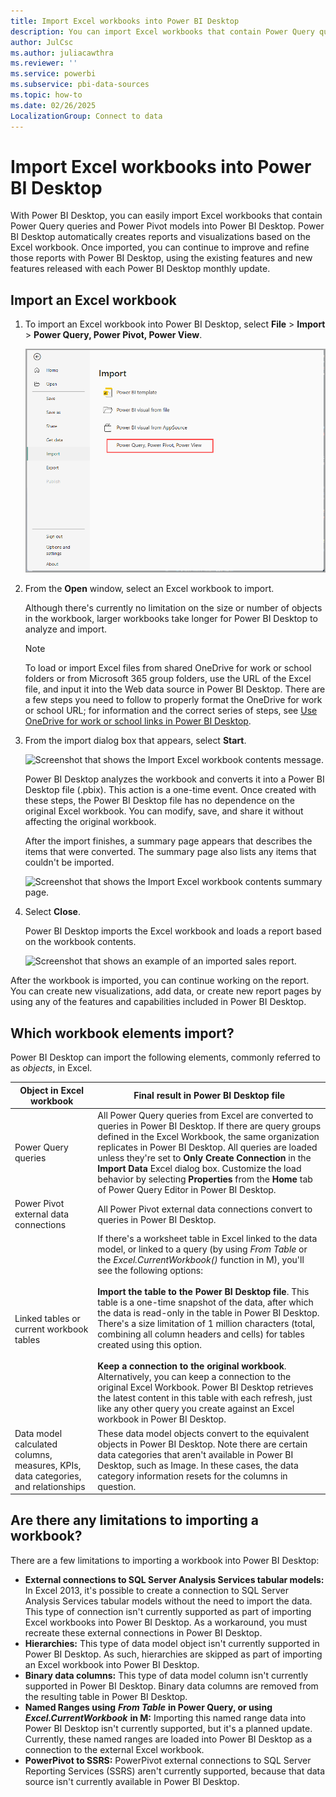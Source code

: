 ```yaml
---
title: Import Excel workbooks into Power BI Desktop
description: You can import Excel workbooks that contain Power Query queries, Power Pivot models, and Power View models into Power BI Desktop.
author: JulCsc
ms.author: juliacawthra
ms.reviewer: ''
ms.service: powerbi
ms.subservice: pbi-data-sources
ms.topic: how-to
ms.date: 02/26/2025
LocalizationGroup: Connect to data
---
```

# Import Excel workbooks into Power BI Desktop

With Power BI Desktop, you can easily import Excel workbooks that contain Power Query queries and Power Pivot models into Power BI Desktop. Power BI Desktop automatically creates reports and visualizations based on the Excel workbook. Once imported, you can continue to improve and refine those reports with Power BI Desktop, using the existing features and new features released with each Power BI Desktop monthly update.

## Import an Excel workbook

1. To import an Excel workbook into Power BI Desktop, select **File** > **Import** > **Power Query, Power Pivot, Power View**.

   ![Screenshot that shows the Import Excel workbook feature.](media/desktop-import-excel-workbooks/importexceltopbi_1.png)

2. From the **Open** window, select an Excel workbook to import.

   Although there's currently no limitation on the size or number of objects in the workbook, larger workbooks take longer for Power BI Desktop to analyze and import.

   > [!NOTE]
   > To load or import Excel files from shared OneDrive for work or school folders or from Microsoft 365 group folders, use the URL of the Excel file, and input it into the Web data source in Power BI Desktop. There are a few steps you need to follow to properly format the OneDrive for work or school URL; for information and the correct series of steps, see [Use OneDrive for work or school links in Power BI Desktop](desktop-use-onedrive-business-links.md).
   > 
   > 

3. From the import dialog box that appears, select **Start**.

   ![Screenshot that shows the Import Excel workbook contents message.](media/desktop-import-excel-workbooks/import-excel-power-bi-5.png)

   Power BI Desktop analyzes the workbook and converts it into a Power BI Desktop file (.pbix). This action is a one-time event. Once created with these steps, the Power BI Desktop file has no dependence on the original Excel workbook. You can modify, save, and share it without affecting the original workbook.

   After the import finishes, a summary page appears that describes the items that were converted. The summary page also lists any items that couldn't be imported.

   ![Screenshot that shows the Import Excel workbook contents summary page.](media/desktop-import-excel-workbooks/importexceltopbi_3.png)

4. Select **Close**.

   Power BI Desktop imports the Excel workbook and loads a report based on the workbook contents.

   ![Screenshot that shows an example of an imported sales report.](media/desktop-import-excel-workbooks/importexceltopbi_4.png)

After the workbook is imported, you can continue working on the report. You can create new visualizations, add data, or create new report pages by using any of the features and capabilities included in Power BI Desktop.

## Which workbook elements import?

Power BI Desktop can import the following elements, commonly referred to as *objects*, in Excel.

| Object in Excel workbook | Final result in Power BI Desktop file |
| --- | --- |
| Power Query queries |All Power Query queries from Excel are converted to queries in Power BI Desktop. If there are query groups defined in the Excel Workbook, the same organization replicates in Power BI Desktop. All queries are loaded unless they're set to **Only Create Connection** in the **Import Data** Excel dialog box. Customize the load behavior by selecting **Properties** from the **Home** tab of Power Query Editor in Power BI Desktop. |
| Power Pivot external data connections |All Power Pivot external data connections convert to queries in Power BI Desktop. |
| Linked tables or current workbook tables |If there's a worksheet table in Excel linked to the data model, or linked to a query (by using *From Table* or the *Excel.CurrentWorkbook()* function in M), you'll see the following options: <br><br>**Import the table to the Power BI Desktop file**. This table is a one-time snapshot of the data, after which the data is read-only in the table in Power BI Desktop. There's a size limitation of 1 million characters (total, combining all column headers and cells) for tables created using this option.<br><br>**Keep a connection to the original workbook**. Alternatively, you can keep a connection to the original Excel Workbook. Power BI Desktop retrieves the latest content in this table with each refresh, just like any other query you create against an Excel workbook in Power BI Desktop. |
| Data model calculated columns, measures, KPIs, data categories, and relationships |These data model objects convert to the equivalent objects in Power BI Desktop. Note there are certain data categories that aren't available in Power BI Desktop, such as Image. In these cases, the data category information resets for the columns in question. |

## Are there any limitations to importing a workbook?

There are a few limitations to importing a workbook into Power BI Desktop:

* **External connections to SQL Server Analysis Services tabular models:** In Excel 2013, it's possible to create a connection to SQL Server Analysis Services tabular models without the need to import the data. This type of connection isn't currently supported as part of importing Excel workbooks into Power BI Desktop. As a workaround, you must recreate these external connections in Power BI Desktop.
* **Hierarchies:** This type of data model object isn't currently supported in Power BI Desktop. As such, hierarchies are skipped as part of importing an Excel workbook into Power BI Desktop.
* **Binary data columns:** This type of data model column isn't currently supported in Power BI Desktop. Binary data columns are removed from the resulting table in Power BI Desktop.
* **Named Ranges using** ***From Table*** **in Power Query, or using** ***Excel.CurrentWorkbook*** **in M:** Importing this named range data into Power BI Desktop isn't currently supported, but it's a planned update. Currently, these named ranges are loaded into Power BI Desktop as a connection to the external Excel workbook.
* **PowerPivot to SSRS:** PowerPivot external connections to SQL Server Reporting Services (SSRS) aren't currently supported, because that data source isn't currently available in Power BI Desktop.